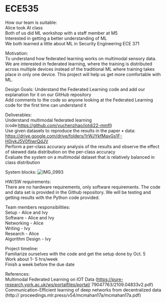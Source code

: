 # ECE535
How our team is suitable:  
Alice took AI class  
Both of us did ML workshop with a staff member at M5  
Interested in getting a better understanding of ML   
We both learned a little about ML in Security Engineering ECE 371  

Motivation:  
To understand how federated learning works on multimodal sensory data. We are interested in federated learning, where the training is distributed across multiple devices instead of the traditional ML where training takes place in only one device. This project will help us get more comfortable with ML. 

Design Goals:
Understand the Federated Learning code and add our explanation for it on our GitHub repository  
Add comments to the code so anyone looking at the Federated Learning code for the first time can understand it  

Deliverables:  
Understand multimodal federated learning (code:https://github.com/yuchenzhao/iotdi22-mmfl)   
Use given datasets to reproduce the results in the paper • data: https://drive.google.com/drive/folders/1rWJYkfMavGs1F-H0jykJ5V0fIiwrQdJV   
Perform a per-class accuracy analysis of the results and observe the effect of skewed data distribution on the per-class accuracy   
Evaluate the system on a multimodal dataset that is relatively balanced in class distribution  

System blocks: 
![IMG_0993](https://github.com/ivyjhuang/ECE535/assets/89998421/1585eb7d-5315-4502-83ae-e5336b8a6643)

HW/SW requirements:  
There are no hardware requirements, only software requirements. The code and data set is provided in the Github repository. We will be testing and getting results with the Python code provided. 


Team members responsibilities:  
Setup - Alice and Ivy  
Software - Alice and Ivy  
Networking - Alice  
Writing - Ivy  
Research - Alice  
Algorithm Design - Ivy   

Project timeline:  
Familiarize ourselves with the code and get the setup done by Oct. 5  
Work about 1- 5 hrs/week  
Finish a week before the due date   

References:  
Multimodal Federated Learning on IOT Data (https://pure-research.york.ac.uk/ws/portalfiles/portal/ 79047763/2109.04833v2.pdf)  
Communication-Efficient learning of deep networks from decentralized data (http:// proceedings.mlr.press/v54/mcmahan17a/mcmahan17a.pdf)  
